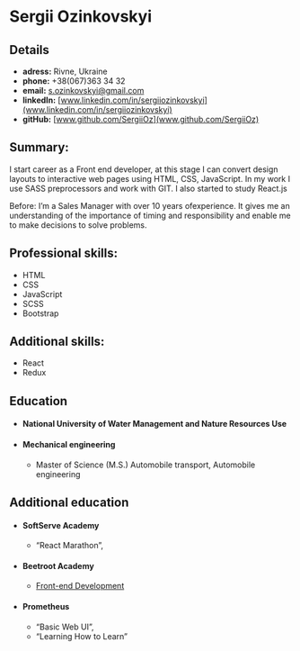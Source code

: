 # Sergii Ozinkovskyi

## Details

-   **adress:** Rivne, Ukraine
-   **phone:** +38(067)363 34 32
-   **email:** s.ozinkovskyi@gmail.com
-   **linkedIn:** [www.linkedin.com/in/sergiiozinkovskyi](www.linkedin.com/in/sergiiozinkovskyi)
-   **gitHub:** [www.github.com/SergiiOz](www.github.com/SergiiOz)

## Summary:

I start career as a Front end developer, at this stage I can
convert design layouts to interactive web pages using HTML,
CSS, JavaScript. In my work I use SASS preprocessors and
work with GIT. I also started to study React.js

Before:
I’m a Sales Manager with over 10 years ofexperience.
It gives me an understanding of the importance of timing and responsibility and
enable me to make decisions to solve problems.

## Professional skills:

-   HTML
-   CSS
-   JavaScript
-   SCSS
-   Bootstrap

## Additional skills:

-   React
-   Redux

## Education

-   #### **National University of Water Management and Nature Resources Use**

-   #### Mechanical engineering
    -   Master of Science (M.S.) Automobile transport, Automobile
        engineering

## Additional education

-   #### **SoftServe Academy**

    -   “React Marathon”,

-   #### **Beetroot Academy**

    -   [Front-end Development](https://lms.beetroot.academy/diploma/cjyjtowak9bk40836vkny3blk)

-   #### **Prometheus**

    -   “Basic Web UI”,
    -   “Learning How to Learn”
